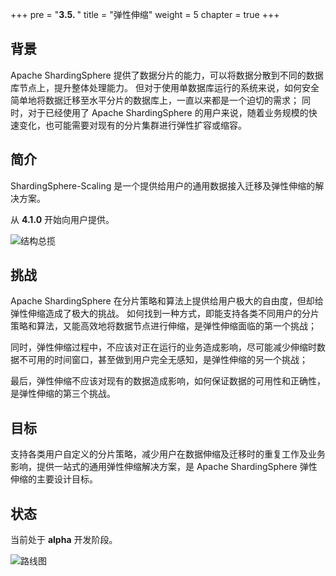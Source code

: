 +++
pre = "<b>3.5. </b>"
title = "弹性伸缩"
weight = 5
chapter = true
+++

## 背景

Apache ShardingSphere 提供了数据分片的能力，可以将数据分散到不同的数据库节点上，提升整体处理能力。
但对于使用单数据库运行的系统来说，如何安全简单地将数据迁移至水平分片的数据库上，一直以来都是一个迫切的需求；
同时，对于已经使用了 Apache ShardingSphere 的用户来说，随着业务规模的快速变化，也可能需要对现有的分片集群进行弹性扩容或缩容。

## 简介

ShardingSphere-Scaling 是一个提供给用户的通用数据接入迁移及弹性伸缩的解决方案。

从 **4.1.0** 开始向用户提供。

![结构总揽](https://shardingsphere.apache.org/document/current/img/scaling/scaling-overview.cn.png)

## 挑战

Apache ShardingSphere 在分片策略和算法上提供给用户极大的自由度，但却给弹性伸缩造成了极大的挑战。
如何找到一种方式，即能支持各类不同用户的分片策略和算法，又能高效地将数据节点进行伸缩，是弹性伸缩面临的第一个挑战；

同时，弹性伸缩过程中，不应该对正在运行的业务造成影响，尽可能减少伸缩时数据不可用的时间窗口，甚至做到用户完全无感知，是弹性伸缩的另一个挑战；

最后，弹性伸缩不应该对现有的数据造成影响，如何保证数据的可用性和正确性，是弹性伸缩的第三个挑战。

## 目标

支持各类用户自定义的分片策略，减少用户在数据伸缩及迁移时的重复工作及业务影响，提供一站式的通用弹性伸缩解决方案，是 Apache ShardingSphere 弹性伸缩的主要设计目标。

## 状态

当前处于 **alpha** 开发阶段。

![路线图](https://shardingsphere.apache.org/document/current/img/scaling/roadmap.cn.png)
